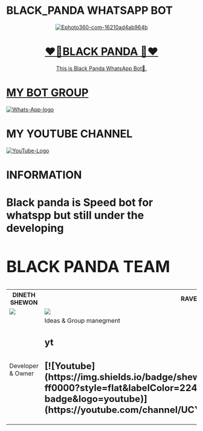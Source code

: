 # BLACK_PANDA WHATSAPP BOT
<div align="center">
<a href="https://ibb.co/zhs6W4y"><img src="https://i.ibb.co/ccJYKrG/Ephoto360-com-16210ad4ab964b.jpg" alt="Ephoto360-com-16210ad4ab964b" border="0"></a><br /><a target='_blank' href='https://the-crosswordsolver.com/offbeat-parisian-tourist-sites-6-letters'>
<h1>❤️🐼BLACK PANDA 🐼❤️</h1>
</div>
<p align="center">
      This is Black Panda WhatsApp Bot🐼.
      <br>
     </div> 
<h1>MY BOT GROUP</h1>
<a href="https://chat.whatsapp.com/EiAMgRvran32kP9oChu5tb"><img src="https://i.ibb.co/9npN7pq/Whats-App-logo.png" alt="Whats-App-logo" border="0"></a>
      
<h1>MY YOUTUBE CHANNEL</h1>
<a href="https://youtube.com/channel/UCRt-7UDMMcfjunuZwZi481Q"><img src="https://i.ibb.co/7kz3Mz7/You-Tube-Logo.png" alt="YouTube-Logo" border="0"></a>
  <br>
<h1> INFORMATION <h1>
<p>Black panda is Speed bot for whatspp but still under the developing<p>

<div aline='left'><h2> BLACK PANDA TEAM </h2></div>

<table><tr><th> DINETH SHEWON</th><th>RAVEESHA</th></tr><tr><td><a href="https://www.youtube.com/channel/UCRt-7UDMMcfjunuZwZi481Q"><img src="https://i.ibb.co/ccJYKrG/Ephoto360-com-16210ad4ab964b.jpg"></a></td><td><a href="https://www.youtube.com/channel/UCRt-7UDMMcfjunuZwZi481Q"><img src="https://i.ibb.co/ccJYKrG/Ephoto360-com-16210ad4ab964b.jpg"></a></td></tr><tr><td> Developer & Owner</td><td>Ideas & Group manegment
 
<h2>yt<h2>       
[![Youtube](https://img.shields.io/badge/shewo_boy%20YouTube%20Channel-ff0000?style=flat&labelColor=224242&logoColor=white&for-the-badge&logo=youtube)](https://youtube.com/channel/UCYpzhRBGT4x3avaE3DR5_jA)      
